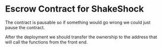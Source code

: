 # Escrow Contract for ShakeShock

The contract is pausable so if something would go wrong we could just pause the contract.

After the deployment we should transfer the ownership to the address that will call the functions from the front end.
